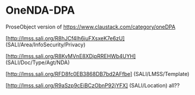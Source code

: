 # OneNDA-DPA
ProseObject version of https://www.claustack.com/category/oneDPA 



[http://lmss.sali.org/R8hJCf4Ih6iuFXsxeK7e6zU] (SALI/Area/InfoSecurity/Privacy)

[http://lmss.sali.org/R8KyMVnE8XDipRREHWb4UYH] (SALI/Doc/Type/Agt/NDA)

[http://lmss.sali.org/RFD8fc0EB3868DB7bd2AFfbe] (SALI/LMSS/Template)

[http://lmss.sali.org/R9aSzp9cEiBCzObnP92jYFX] (SALI/Location) all??

